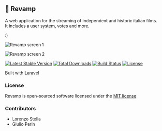 ## :movie_camera: Revamp
A web application for the streaming of independent and historic italian films. It includes a user system, votes and more.

:)

![Revamp screen 1](https://lh4.googleusercontent.com/4D4gtMbs6ll36FX0U8n9l3vxAXeX1u_QxUXdcHbT7Ojztq8r6rgRrjyElO5pUWYtR8X02bhupnXaympXQR-Nyo38gZX0Ug1vpIRr0teQ406WfTDe6r36pytfzEJikK2LXg)

![Revamp screen 2](https://lh5.googleusercontent.com/m_hybewSh7e9TKFPdKYfSxMNG59NMwtv0m0p_crZd1KAjdEX_ROYKzEUmJ0Vq4FsEd9_spv9HRCEl62MDddF4AEQEsE2NBYDeDWjcvHjmHr6VMsCxEHeUmKHMEUsaewixQ)


[![Latest Stable Version](https://poser.pugx.org/laravel/framework/version.png)](https://packagist.org/packages/laravel/framework) [![Total Downloads](https://poser.pugx.org/laravel/framework/d/total.png)](https://packagist.org/packages/laravel/framework) [![Build Status](https://travis-ci.org/laravel/framework.png)](https://travis-ci.org/laravel/framework) [![License](https://poser.pugx.org/laravel/framework/license.png)](https://packagist.org/packages/laravel/framework)

Built with Laravel

### License

Revamp is open-sourced software licensed under the [MIT license](http://opensource.org/licenses/MIT)

### Contributors
- Lorenzo Stella
- Giulio Perin

